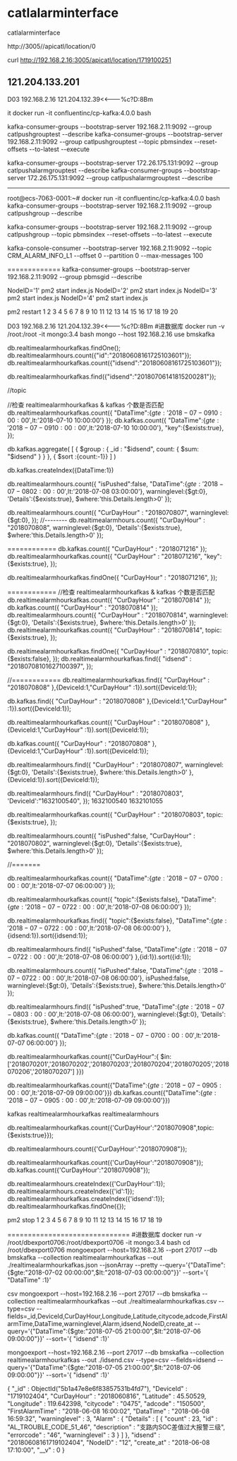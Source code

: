 # catlalarminterface
catlalarminterface

http://3005//apicatl/location/0

curl http://192.168.2.16:3005/apicatl/location/1719100251


121.204.133.201	 
----------
D03 192.168.2.16 121.204.132.39<<---%c?D:8Bm

it
docker run -it confluentinc/cp-kafka:4.0.0 bash

kafka-consumer-groups --bootstrap-server 192.168.2.11:9092  --group catlpushgrouptest --describe
kafka-consumer-groups --bootstrap-server 192.168.2.11:9092  --group catlpushgrouptest  --topic pbmsindex --reset-offsets --to-latest --execute


kafka-consumer-groups --bootstrap-server 172.26.175.131:9092  --group catlpushalarmgrouptest --describe
kafka-consumer-groups --bootstrap-server 172.26.175.131:9092  --group catlpushalarmgrouptest --describe



----------
root@ecs-7063-0001:~# docker run -it confluentinc/cp-kafka:4.0.0 bash
kafka-consumer-groups --bootstrap-server 192.168.2.11:9092  --group catlpushgroup --describe


kafka-consumer-groups --bootstrap-server 192.168.2.11:9092  --group catlpushgroup  --topic pbmsindex --reset-offsets --to-latest --execute


kafka-console-consumer --bootstrap-server 192.168.2.11:9092 --topic CRM_ALARM_INFO_L1 --offset 0 --partition 0 --max-messages 100

=============
kafka-consumer-groups --bootstrap-server 192.168.2.11:9092  --group pbmsgid --describe

NodeID='1' pm2 start index.js
NodeID='2' pm2 start index.js
NodeID='3' pm2 start index.js
NodeID='4' pm2 start index.js

pm2 restart 1 2 3 4 5 6 7 8 9 10 11 12 13 14 15 16 17 18 19 20

D03 192.168.2.16 121.204.132.39<<---%c?D:8Bm
#进数据库
docker run -v /root:/root -it mongo:3.4 bash
mongo --host 192.168.2.16
use bmskafka

db.realtimealarmhourkafkas.findOne();
db.realtimealarmhours.count({"id":"20180608161725103601"});
db.realtimealarmhourkafkas.count({"idsend":"20180608161725103601"});

db.realtimealarmhourkafkas.find({"idsend":"20180706141815200281"});

//topic

//检查 realtimealarmhourkafkas & kafkas 个数是否匹配
db.realtimealarmhourkafkas.count({
  "DataTime":{$gte:'2018-07-09 10:00:00',$lt:'2018-07-10 10:00:00'}
});
db.kafkas.count({
  "DataTime":{$gte:'2018-07-09 10:00:00',$lt:'2018-07-10 10:00:00'},
  "key":{$exists:true},
});

db.kafkas.aggregate(
   [
     { $group : { _id : "$idsend", count: { $sum: "$idsend" } } },
     { $sort :{count:-1}}
   ]
)

db.kafkas.createIndex({DataTime:1})




db.realtimealarmhours.count({
  "isPushed":false,
  "DataTime":{$gte:'2018-07-08 02:00:00',$lt:'2018-07-08 03:00:00'},
  warninglevel:{$gt:0},
  'Details':{$exists:true},
  $where:'this.Details.length>0'
});


db.realtimealarmhours.count({
  "CurDayHour" : "2018070807",
  warninglevel:{$gt:0},
});
//--------
db.realtimealarmhours.count({
  "CurDayHour" : "2018070808",
  warninglevel:{$gt:0},
  'Details':{$exists:true},
  $where:'this.Details.length>0'
});

============
db.kafkas.count({
  "CurDayHour" : "2018071216"
});
db.realtimealarmhourkafkas.count({
  "CurDayHour" : "2018071216",
  "key":{$exists:true},
});

db.realtimealarmhourkafkas.findOne({
  "CurDayHour" : "2018071216",
});



============
//检查 realtimealarmhourkafkas & kafkas 个数是否匹配
db.realtimealarmhourkafkas.count({
  "CurDayHour" : "2018070814"
});
db.kafkas.count({
  "CurDayHour" : "2018070814"
});
db.realtimealarmhours.count({
  "CurDayHour" : "2018070814",
  warninglevel:{$gt:0},
  'Details':{$exists:true},
  $where:'this.Details.length>0'
});
db.realtimealarmhourkafkas.count({
  "CurDayHour" : "2018070814",
  topic:{$exists:true},
});


db.realtimealarmhourkafkas.findOne({
  "CurDayHour" : "2018070810",
  topic:{$exists:false},
});
db.realtimealarmhourkafkas.find({
  "idsend" : "20180708101627100397",
});

//============
db.realtimealarmhourkafkas.find({
  "CurDayHour" : "2018070808"
},{DeviceId:1,"CurDayHour" :1}).sort({DeviceId:1});

db.kafkas.find({
  "CurDayHour" : "2018070808"
},{DeviceId:1,"CurDayHour" :1}).sort({DeviceId:1});


db.realtimealarmhourkafkas.count({
  "CurDayHour" : "2018070808"
},{DeviceId:1,"CurDayHour" :1}).sort({DeviceId:1});

db.kafkas.count({
  "CurDayHour" : "2018070808"
},{DeviceId:1,"CurDayHour" :1}).sort({DeviceId:1});


db.realtimealarmhours.find({
  "CurDayHour" : "2018070807",
  warninglevel:{$gt:0},
  'Details':{$exists:true},
  $where:'this.Details.length>0'
},{DeviceId:1}).sort({DeviceId:1});

<!-- {
	"_id": ObjectId("5b4111e59fe7c36d95bdb9c3"),
	"id": "20180708031632100540",
	"GPSTime": "2018-07-08 04:05:19",
	"Latitude": 43.819234,
	"Longitude": 125.258708,
	"UpdateTime": "2018-07-08 04:10:30",
	"SN64": 62536374,
	"warninglevel": 0,
	"DataTime": "2018-07-08 03:59:41",
	"DeviceId": "1632100540",
	"CurDayHour": "2018070803",
	"iorder": 2,
	"AL_TROUBLE_CODE_51_140": 33,
	"F[140]": 33,
	"cityname": "吉林省长春市",
	"adcode": "220100",
	"citycode": "0431",
	"NodeID": "8",
	"isPushed": true,
	"FirstAlarmTime": "2018-07-08 03:04:41",
	"__v": 0,
	"Details": [{
		"warninglevel": 2,
		"errorcode": "93",
		"description": "均衡回路短路",
		"id": "AL_TROUBLE_CODE_51_93"
	}],
	"AL_TROUBLE_CODE_51_166": 34,
	"F[166]": 34,
	"AL_TROUBLE_CODE_51_80": 38,
	"F[80]": 38,
	"AL_TROUBLE_CODE_51_93": 9,
	"F[93]": 9,
	"AL_TROUBLE_CODE_51_208": 1,
	"F[208]": 1
} -->

db.realtimealarmhours.find({
  "CurDayHour" : "2018070803",
  'DeviceId':"1632100540",
});
1632100540
1632101055

db.realtimealarmhourkafkas.count({
  "CurDayHour" : "2018070803",
  topic:{$exists:true},
});


db.realtimealarmhours.count({
  "isPushed":false,
  "CurDayHour" : "2018070802",
  warninglevel:{$gt:0},
  'Details':{$exists:true},
  $where:'this.Details.length>0'
});


//=======


db.realtimealarmhourkafkas.count({
  "DataTime":{$gte:'2018-07-07 00:00:00',$lt:'2018-07-07 06:00:00'}
});

db.realtimealarmhourkafkas.count({
  "topic":{$exists:false},
  "DataTime":{$gte:'2018-07-07 22:00:00',$lt:'2018-07-08 06:00:00'}
});

db.realtimealarmhourkafkas.find({
  "topic":{$exists:false},
  "DataTime":{$gte:'2018-07-07 22:00:00',$lt:'2018-07-08 06:00:00'}
},{idsend:1}).sort({idsend:1});

db.realtimealarmhours.find({
  "isPushed":false,
  "DataTime":{$gte:'2018-07-07 22:00:00',$lt:'2018-07-08 06:00:00'}
},{id:1}).sort({id:1});

db.realtimealarmhours.count({
  "isPushed":false,
  "DataTime":{$gte:'2018-07-07 22:00:00',$lt:'2018-07-08 06:00:00'},
  isPushed:false,
  warninglevel:{$gt:0},
  'Details':{$exists:true},
  $where:'this.Details.length>0'
});

db.realtimealarmhours.find({
  "isPushed":true,
  "DataTime":{$gte:'2018-07-08 03:00:00',$lt:'2018-07-08 06:00:00'},
  warninglevel:{$gt:0},
  'Details':{$exists:true},
  $where:'this.Details.length>0'
});

db.kafkas.count({
  "DataTime":{$gte:'2018-07-07 00:00:00',$lt:'2018-07-07 06:00:00'}
});


db.realtimealarmhourkafkas.count({"CurDayHour":{
  $in:['2018070201','2018070202','2018070203','2018070204','2018070205','2018070206','2018070207']
  }})

db.realtimealarmhourkafkas.count({"DataTime":{$gte:'2018-07-09 05:00:00',$lt:'2018-07-09 09:00:00'}})
db.kafkas.count({"DataTime":{$gte:'2018-07-09 05:00:00',$lt:'2018-07-09 09:00:00'}})



kafkas
realtimealarmhourkafkas
realtimealarmhours

db.realtimealarmhourkafkas.count({'CurDayHour':"2018070908",topic:{$exists:true}});


db.realtimealarmhours.count({'CurDayHour':"2018070908"});

db.realtimealarmhourkafkas.count({'CurDayHour':"2018070908"});
db.kafkas.count({'CurDayHour':"2018070908"});


db.realtimealarmhours.createIndex({'CurDayHour':1});
db.realtimealarmhours.createIndex({'id':1});
db.realtimealarmhourkafkas.createIndex({'idsend':1});
db.realtimealarmhourkafkas.findOne({});

pm2 stop 1 2 3 4 5 6 7 8 9 10 11 12 13 14 15 16 17 18 19

==============================
#进数据库
docker run -v /root/dbexport0706:/root/dbexport0706 -it mongo:3.4 bash
cd /root/dbexport0706
mongoexport --host=192.168.2.16 --port 27017 --db bmskafka --collection realtimealarmhourkafkas --out ./realtimealarmhourkafkas.json --jsonArray --pretty  --query='{"DataTime":{$gte:"2018-07-02 00:00:00",$lt:"2018-07-03 00:00:00"}}' --sort='{ "DataTime" :1}'

csv
mongoexport --host=192.168.2.16 --port 27017 --db bmskafka --collection realtimealarmhourkafkas --out ./realtimealarmhourkafkas.csv --type=csv --fields=_id,DeviceId,CurDayHour,Longitude,Latitude,citycode,adcode,FirstAlarmTime,DataTime,warninglevel,Alarm,idsend,NodeID,create_at --query='{"DataTime":{$gte:"2018-07-05 21:00:00",$lt:"2018-07-06 09:00:00"}}' --sort='{ "idsend" :1}'

mongoexport --host=192.168.2.16 --port 27017 --db bmskafka --collection realtimealarmhourkafkas --out ./idsend.csv --type=csv --fields=idsend --query='{"DataTime":{$gte:"2018-07-05 21:00:00",$lt:"2018-07-06 09:00:00"}}' --sort='{ "idsend" :1}'


{ "_id" : ObjectId("5b1a47e8e6f83857531b4fd7"), "DeviceId" : "1719102404", "CurDayHour" : "2018060816", "Latitude" : 45.50529, "Longitude" : 119.642398, "citycode" : "0475", "adcode" : "150500", "FirstAlarmTime" : "2018-06-08 16:00:02", "DataTime" : "2018-06-08 16:59:32", "warninglevel" : 3, "Alarm" : { "Details" : [ { "count" : 23, "id" : "AL_TROUBLE_CODE_51_46", "description" : "支路内SOC差值过大报警三级", "errorcode" : "46", "warninglevel" : 3 } ] }, "idsend" : "20180608161719102404", "NodeID" : "12", "create_at" : "2018-06-08 17:10:00", "__v" : 0 }
